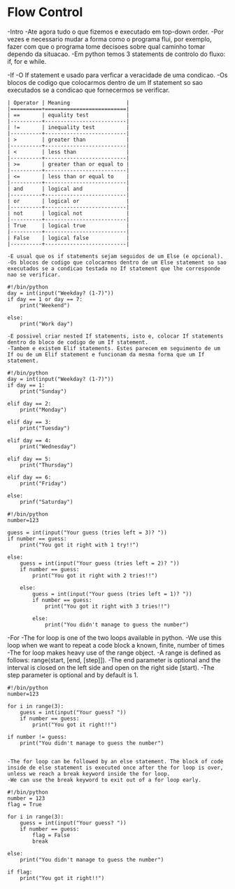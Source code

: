 # Flow Control
-Intro
	-Ate agora tudo o que fizemos e executado em top-down order.
	-Por vezes e necessario mudar a forma como o programa flui, por exemplo, fazer com que o programa tome decisoes sobre qual caminho tomar dependo da situacao.
	-Em python temos 3 statements de controlo do fluxo: if, for e while.


-If
	-O If statement e usado para verficar a veracidade de uma condicao.
	-Os blocos de codigo que colocarmos dentro de um If statement so sao executados se a condicao que fornecermos se verificar.

	| Operator | Meaning                  |
	|==========+==========================|
	| ==       | equality test            |
	|----------+--------------------------|
	| !=       | inequality test          |
	|----------+--------------------------|
	| >        | greater than             |
	|----------+--------------------------|
	| <        | less than                |
	|----------+--------------------------|
	| >=       | greater than or equal to |
	|----------+--------------------------|
	| <=       | less than or equal to    |
	|----------+--------------------------|
	| and      | logical and              |
	|----------+--------------------------|
	| or       | logical or               |
	|----------+--------------------------|
	| not      | logical not              |
	|----------+--------------------------|
	| True     | logical true             |
	|----------+--------------------------|
	| False    | logical false            |
	|----------+--------------------------|

	-E usual que os if statements sejam seguidos de um Else (e opcional).
	-Os blocos de codigo que colocarmos dentro de um Else statement so sao executados se a condicao testada no If statement que lhe corresponde nao se verificar.

	#!/bin/python
	day = int(input("Weekday? (1-7)"))
	if day == 1 or day == 7:
		print("Weekend")

	else:
		print("Work day")

	-E possivel criar nested If statements, isto e, colocar If statements dentro do bloco de codigo de um If statement.
	-Tambem e existem Elif statements. Estes parecem em seguimento de um If ou de um Elif statement e funcionam da mesma forma que um If statement.

	#!/bin/python
	day = int(input("Weekday? (1-7)"))
	if day == 1:
		print("Sunday")

	elif day == 2:
		print("Monday")

	elif day == 3:
		print("Tuesday")

	elif day == 4:
		print("Wednesday")

	elif day == 5:
		print("Thursday")

	elif day == 6:
		print("Friday")

	else:
		prinf("Saturday")

	#!/bin/python
	number=123

	guess = int(input("Your guess (tries left = 3)? "))
	if number == guess:
		print("You got it right with 1 try!!")

	else:
		guess = int(input("Your guess (tries left = 2)? "))
		if number == guess:
			print("You got it right with 2 tries!!")

		else:
			guess = int(input("Your guess (tries left = 1)? "))
			if number == guess:
				print("You got it right with 3 tries!!")

			else:
				print("You didn't manage to guess the number")


-For
	-The for loop is one of the two loops available in python.
	-We use this loop when we want to repeat a code block a known, finite, number of times
	-The for loop makes heavy use of the range object.
	-A range is defined as follows: range(start, [end, [step]]).
	-The end parameter is optional and the interval is closed on the left side and open on the right side [start).
	-The step parameter is optional and by default is 1.

	#!/bin/python
	number=123

	for i in range(3):
		guess = int(input("Your guess? "))
		if number == guess:
			print("You got it right!!")

	if number != guess:
		print("You didn't manage to guess the number")


	-The for loop can be followed by an else statement. The block of code inside de else statement is executed once after the for loop is over, unless we reach a break keyword inside the for loop.
	-We can use the break keyword to exit out of a for loop early.

	#!/bin/python
	number = 123
	flag = True

	for i in range(3):
		guess = int(input("Your guess? "))
		if number == guess:
			flag = False
			break

	else:
		print("You didn't manage to guess the number")

	if flag:
		print("You got it right!!")

